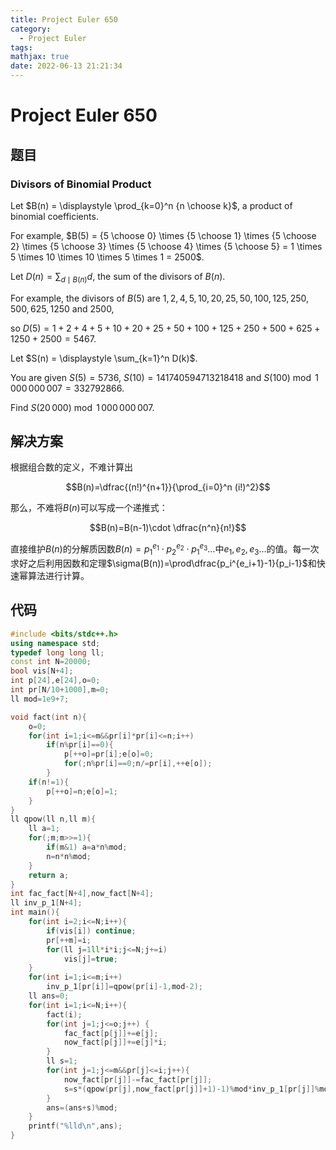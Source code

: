 ```yaml
---
title: Project Euler 650
category:
  - Project Euler
tags:
mathjax: true
date: 2022-06-13 21:21:34
---
```


<escape><!-- more --></escape>

# Project Euler 650

## 题目

### Divisors of Binomial Product

Let $B(n) = \displaystyle \prod_{k=0}^n {n \choose k}$, a product of binomial coefficients.

For example, $B(5) = {5 \choose 0} \times {5 \choose 1} \times {5 \choose 2}  \times {5 \choose 3} \times {5 \choose 4} \times {5 \choose 5} = 1 \times 5 \times 10 \times 10 \times 5 \times 1 = 2500$.

Let $D(n) = \displaystyle \sum_{d\mid B(n)} d$, the sum of the divisors of $B(n)$.

For example, the divisors of $B(5)$ are $1, 2, 4, 5, 10, 20, 25, 50, 100, 125, 250, 500, 625, 1250$ and $2500$,

so $D(5) = 1 + 2 + 4 + 5 + 10 + 20 + 25 + 50 + 100 + 125 + 250 + 500 + 625 + 1250 + 2500 = 5467$.

Let $S(n) = \displaystyle \sum_{k=1}^n D(k)$.

You are given $S(5) = 5736$, $S(10) = 141740594713218418$ and $S(100) \bmod 1\,000\,000\,007 = 332792866$.

Find $S(20\,000) \bmod 1\,000\,000\,007$.

## 解决方案

根据组合数的定义，不难计算出

$$B(n)=\dfrac{(n!)^{n+1}}{\prod_{i=0}^n (i!)^2}$$

那么，不难将$B(n)$可以写成一个递推式：

$$B(n)=B(n-1)\cdot \dfrac{n^n}{n!}$$

直接维护$B(n)$的分解质因数$B(n)=p_1^{e_1}\cdot p_2^{e_2}\cdot p_1^{e_3}\dots$中$e_1,e_2,e_3\dots$的值。每一次求好之后利用因数和定理$\sigma(B(n))=\prod\dfrac{p_i^{e_i+1}-1}{p_i-1}$和快速幂算法进行计算。

## 代码

```C++
#include <bits/stdc++.h>
using namespace std;
typedef long long ll;
const int N=20000;
bool vis[N+4];
int p[24],e[24],o=0;
int pr[N/10+1000],m=0;
ll mod=1e9+7;

void fact(int n){
    o=0;
    for(int i=1;i<=m&&pr[i]*pr[i]<=n;i++)
        if(n%pr[i]==0){
            p[++o]=pr[i];e[o]=0;
            for(;n%pr[i]==0;n/=pr[i],++e[o]);
        }
    if(n!=1){
        p[++o]=n;e[o]=1;
    }
}
ll qpow(ll n,ll m){
    ll a=1;
    for(;m;m>>=1){
        if(m&1) a=a*n%mod;
        n=n*n%mod;
    }
    return a;
}
int fac_fact[N+4],now_fact[N+4];
ll inv_p_1[N+4];
int main(){
    for(int i=2;i<=N;i++){
        if(vis[i]) continue;
        pr[++m]=i;
        for(ll j=1ll*i*i;j<=N;j+=i)
            vis[j]=true;
    }
    for(int i=1;i<=m;i++)
        inv_p_1[pr[i]]=qpow(pr[i]-1,mod-2);
    ll ans=0;
    for(int i=1;i<=N;i++){
        fact(i);
        for(int j=1;j<=o;j++) {
            fac_fact[p[j]]+=e[j];
            now_fact[p[j]]+=e[j]*i;
        }
        ll s=1;
        for(int j=1;j<=m&&pr[j]<=i;j++){
            now_fact[pr[j]]-=fac_fact[pr[j]];
            s=s*(qpow(pr[j],now_fact[pr[j]]+1)-1)%mod*inv_p_1[pr[j]]%mod;
        }
        ans=(ans+s)%mod;
    }
    printf("%lld\n",ans);
}
```
